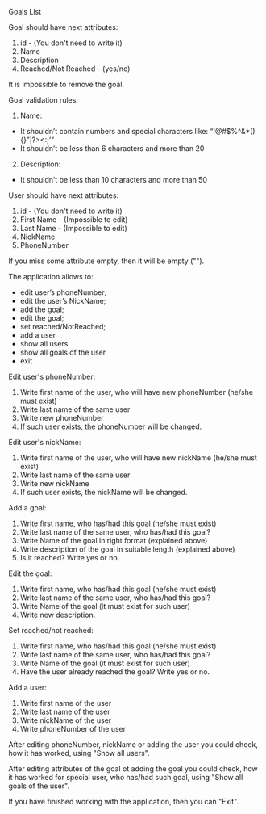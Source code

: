 Goals List

Goal should have next attributes:

1) id - (You don't need to write it)
2) Name
3) Description
4) Reached/Not Reached - (yes/no)

It is impossible to remove the goal.

Goal validation rules:

1) Name:

- It shouldn’t contain numbers and special characters like: “!@#$%^&*(){}”|?><:;’”
- It shouldn’t be less than 6 characters and more than 20

2) Description:

- It shouldn’t be less than 10 characters and more than 50

User should have next attributes:

1) id - (You don't need to write it)
2) First Name - (Impossible to edit)
3) Last Name - (Impossible to edit)
4) NickName
5) PhoneNumber

If you miss some attribute empty, then it will be empty ("").

The application allows to:

- edit user’s phoneNumber;
- edit the user’s NickName;
- add the goal;
- edit the goal;
- set reached/NotReached;
- add a user
- show all users
- show all goals of the user
- exit

Edit user's phoneNumber:

1) Write first name of the user, who will have new phoneNumber (he/she must exist)
2) Write last name of the same user
3) Write new phoneNumber
4) If such user exists, the phoneNumber will be changed.

Edit user's nickName:

1) Write first name of the user, who will have new nickName (he/she must exist)
2) Write last name of the same user
3) Write new nickName
4) If such user exists, the nickName will be changed.

Add a goal:

1) Write first name, who has/had this goal (he/she must exist)
2) Write last name of the same user, who has/had this goal?
3) Write Name of the goal in right format (explained above)
4) Write description of the goal in suitable length (explained above)
5) Is it reached? Write yes or no.

Edit the goal:

1) Write first name, who has/had this goal (he/she must exist)
2) Write last name of the same user, who has/had this goal?
3) Write Name of the goal (it must exist for such user)
4) Write new description.

Set reached/not reached:

1) Write first name, who has/had this goal (he/she must exist)
2) Write last name of the same user, who has/had this goal?
3) Write Name of the goal (it must exist for such user)
4) Have the user already reached the goal? Write yes or no.

Add a user:

1) Write first name of the user
2) Write last name of the user
3) Write nickName of the user
4) Write phoneNumber of the user

After editing phoneNumber, nickName or adding the user you could check, how it has worked, using "Show all users".

After editing attributes of the goal ot adding the goal you could check, how it has worked for special user, who has/had
such goal, using "Show all goals of the user".

If you have finished working with the application, then you can "Exit".



